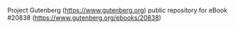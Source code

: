 Project Gutenberg (https://www.gutenberg.org) public repository for eBook #20838 (https://www.gutenberg.org/ebooks/20838)
